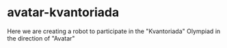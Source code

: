 # avatar-kvantoriada
Here we are creating a robot to participate in the "Kvantoriada" Olympiad in the direction of "Avatar"
